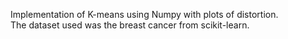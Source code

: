 Implementation of K-means using Numpy with plots of distortion.<br/>
The dataset used was the breast cancer from scikit-learn.<br/>
